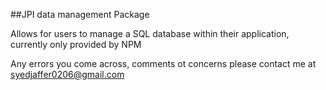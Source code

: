 ##JPI data management Package

Allows for users to manage a SQL database within their application, currently only provided by NPM

Any errors you come across, comments ot concerns please contact me at syedjaffer0206@gmail.com
